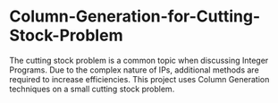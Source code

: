 # Column-Generation-for-Cutting-Stock-Problem

The cutting stock problem is a common topic when discussing Integer Programs. Due to the complex nature of IPs, additional methods are required to increase efficiencies. This project uses Column Generation techniques on a small cutting stock problem.

